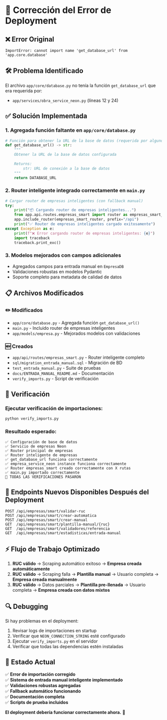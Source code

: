 # 🔧 Corrección del Error de Deployment

## ❌ Error Original
```
ImportError: cannot import name 'get_database_url' from 'app.core.database'
```

## 🛠️ Problema Identificado
El archivo `app/core/database.py` no tenía la función `get_database_url` que era requerida por:
- `app/services/obra_service_neon.py` (líneas 12 y 24)

## ✅ Solución Implementada

### 1. Agregada función faltante en `app/core/database.py`
```python
# Función para obtener la URL de la base de datos (requerida por algunos servicios)
def get_database_url() -> str:
    """
    Obtener la URL de la base de datos configurada
    
    Returns:
        str: URL de conexión a la base de datos
    """
    return DATABASE_URL
```

### 2. Router inteligente integrado correctamente en `main.py`
```python
# Cargar router de empresas inteligentes (con fallback manual)
try:
    print("📦 Cargando router de empresas inteligentes...")
    from app.api.routes.empresas_smart import router as empresas_smart_router
    app.include_router(empresas_smart_router, prefix="/api")
    print("✅ Router de empresas inteligentes cargado exitosamente")
except Exception as e:
    print(f"❌ Error cargando router de empresas inteligentes: {e}")
    import traceback
    traceback.print_exc()
```

### 3. Modelos mejorados con campos adicionales
- Agregados campos para entrada manual en `EmpresaDB`
- Validaciones robustas en modelos Pydantic
- Soporte completo para metadata de calidad de datos

## 📋 Archivos Modificados

### ✏️ Modificados
- `app/core/database.py` - Agregada función `get_database_url()`
- `main.py` - Incluido router de empresas inteligentes
- `app/models/empresa.py` - Mejorados modelos con validaciones

### 🆕 Creados
- `app/api/routes/empresas_smart.py` - Router inteligente completo
- `sql/migration_entrada_manual.sql` - Migración de BD
- `test_entrada_manual.py` - Suite de pruebas
- `docs/ENTRADA_MANUAL_README.md` - Documentación
- `verify_imports.py` - Script de verificación

## 🧪 Verificación

### Ejecutar verificación de importaciones:
```bash
python verify_imports.py
```

### Resultado esperado:
```
✅ Configuración de base de datos
✅ Servicio de empresas Neon  
✅ Router principal de empresas
✅ Router inteligente de empresas
✅ get_database_url funciona correctamente
✅ empresa_service_neon instance funciona correctamente
✅ Router empresas_smart creado correctamente con X rutas
✅ main.py importado correctamente
🎉 TODAS LAS VERIFICACIONES PASARON
```

## 🚀 Endpoints Nuevos Disponibles Después del Deployment

```
POST /api/empresas/smart/validar-ruc
POST /api/empresas/smart/crear-automatica  
POST /api/empresas/smart/crear-manual
GET  /api/empresas/smart/plantilla-manual/{ruc}
GET  /api/empresas/smart/validadores/referencia
GET  /api/empresas/smart/estadisticas/entrada-manual
```

## ⚡ Flujo de Trabajo Optimizado

1. **RUC válido** → Scraping automático exitoso → **Empresa creada automáticamente**
2. **RUC válido** → Scraping falla → **Plantilla manual** → Usuario completa → **Empresa creada manualmente**
3. **RUC válido** → Datos parciales → **Plantilla pre-llenada** → Usuario completa → **Empresa creada con datos mixtos**

## 🔍 Debugging

Si hay problemas en el deployment:

1. Revisar logs de importaciones en startup
2. Verificar que `NEON_CONNECTION_STRING` esté configurado
3. Ejecutar `verify_imports.py` en el servidor
4. Verificar que todas las dependencias estén instaladas

## 🎯 Estado Actual

✅ **Error de importación corregido**  
✅ **Sistema de entrada manual inteligente implementado**  
✅ **Validaciones robustas agregadas**  
✅ **Fallback automático funcionando**  
✅ **Documentación completa**  
✅ **Scripts de prueba incluidos**  

**El deployment debería funcionar correctamente ahora.** 🚀